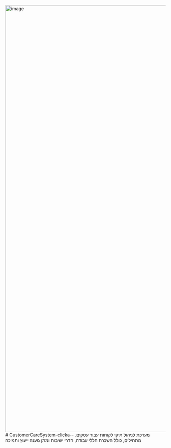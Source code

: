 <img width="2816" height="1340" alt="image" src="https://github.com/user-attachments/assets/cfadce48-cac0-4496-8f46-9d1f77a5966d" />
# CustomerCareSystem-clicka--
.מערכת לניהול תיקי לקוחות עבור עסקים מתחילים, כולל השכרת חללי עבודה, חדרי ישיבות ומתן מענה ייעוץ ותמיכה
